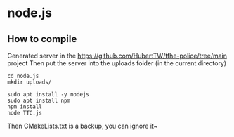 # node.js
## How to compile
Generated server in the https://github.com/HubertTW/tfhe-police/tree/main project
Then put the server into the uploads folder (in the current directory)
```
cd node.js
mkdir uploads/
```
```
sudo apt install -y nodejs
sudo apt install npm
npm install
node TTC.js
```
Then CMakeLists.txt is a backup, you can ignore it~

